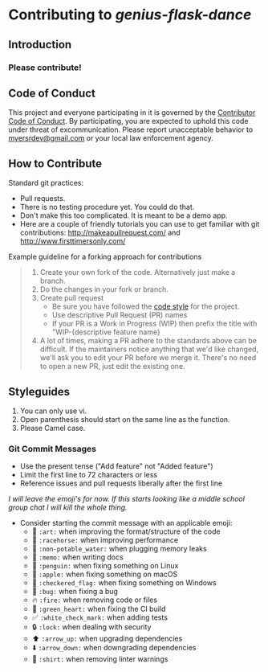 # Contributing to *genius-flask-dance*

## Introduction

### Please contribute!


## Code of Conduct
This project and everyone participating in it is governed by the [Contributor Code of Conduct](CODE_OF_CONDUCT.md). By participating, you are expected to uphold this code under threat of excommunication. Please report unacceptable behavior to [myersrdev@gmail.com][email] or your local law enforcement agency.

## How to Contribute

Standard git practices: 

* Pull requests.
* There is no testing procedure yet. You could do that.
* Don't make this too complicated. It is meant to be a demo app.
* Here are a couple of friendly tutorials you can use to get familiar with git contributions: http://makeapullrequest.com/ and http://www.firsttimersonly.com/

Example guideline for a forking approach for contributions
>1. Create your own fork of the code. Alternatively just make a branch.
>2. Do the changes in your fork or branch.
>3. Create pull request
>    * Be sure you have followed the [code style](#styleguides) for the project.
>    * Use descriptive Pull Request (PR) names
>    * If your PR is a Work in Progress (WIP) then prefix the title with "WIP-{descriptive feature name}
>4. A lot of times, making a PR adhere to the standards above can be difficult. If the maintainers notice anything that we'd like changed, we'll ask you to edit your PR before we merge it. There's no need to open a new PR, just edit the existing one.

## Styleguides

1. You can only use vi.
2. Open parenthesis should start on the same line as the function.
3. Please Camel case.

### Git Commit Messages

* Use the present tense ("Add feature" not "Added feature")
* Limit the first line to 72 characters or less
* Reference issues and pull requests liberally after the first line

*_I will leave the emoji's for now. If this starts looking like a middle school group chat I will kill the whole thing._*

* Consider starting the commit message with an applicable emoji:
    * :art: `:art:` when improving the format/structure of the code
    * :racehorse: `:racehorse:` when improving performance
    * :non-potable_water: `:non-potable_water:` when plugging memory leaks
    * :memo: `:memo:` when writing docs
    * :penguin: `:penguin:` when fixing something on Linux
    * :apple: `:apple:` when fixing something on macOS
    * :checkered_flag: `:checkered_flag:` when fixing something on Windows
    * :bug: `:bug:` when fixing a bug
    * :fire: `:fire:` when removing code or files
    * :green_heart: `:green_heart:` when fixing the CI build
    * :white_check_mark: `:white_check_mark:` when adding tests
    * :lock: `:lock:` when dealing with security
    * :arrow_up: `:arrow_up:` when upgrading dependencies
    * :arrow_down: `:arrow_down:` when downgrading dependencies
    * :shirt: `:shirt:` when removing linter warnings

[email]: mailto:myersrdev@gmail.com
